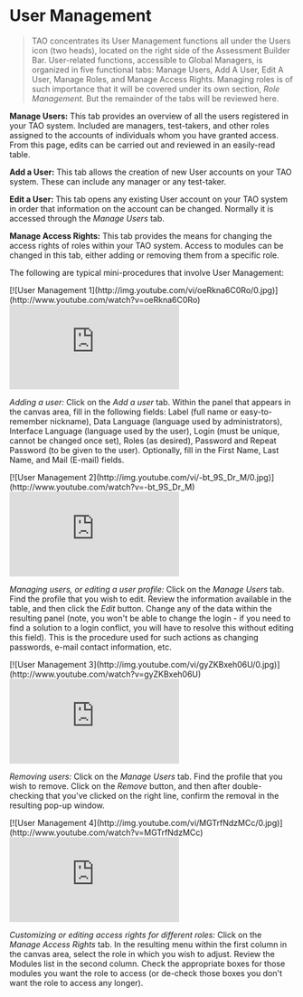 # User Management

>TAO concentrates its User Management functions all under the Users icon (two heads), located on the right side of the Assessment Builder Bar. User-related functions, accessible to Global Managers, is organized in five functional tabs: Manage Users, Add A User, Edit A User, Manage Roles, and Manage Access Rights. Managing roles is of such importance that it will be covered under its own section, *Role Management.* But the remainder of the tabs will be reviewed here.

**Manage Users:** This tab provides an overview of all the users registered in your TAO system. Included are managers, test-takers, and other roles assigned to the accounts of individuals whom you have granted access. From this page, edits can be carried out and reviewed in an easily-read table.

**Add a User:** This tab allows the creation of new User accounts on your TAO system. These can include any manager or any test-taker.

**Edit a User:** This tab opens any existing User account on your TAO system in order that information on the account can be changed. Normally it is accessed through the *Manage Users* tab.

**Manage Access Rights:** This tab provides the means for changing the access rights of roles within your TAO system. Access to modules can be changed in this tab, either adding or removing them from a specific role.

The following are typical mini-procedures that involve User Management:

<div class="hidden-video">
[![User Management 1](http://img.youtube.com/vi/oeRkna6C0Ro/0.jpg)](http://www.youtube.com/watch?v=oeRkna6C0Ro)
</div>
<div class='embed-container'>
<iframe src="https://www.youtube.com/embed/oeRkna6C0Ro?rel=0" frameborder="0" allowfullscreen="true"></iframe>
</div>

*Adding a user:* Click on the *Add a user* tab. Within the panel that appears in the canvas area, fill in the following fields: Label (full name or easy-to-remember nickname), Data Language (language used by administrators), Interface Language (language used by the user), Login (must be unique, cannot be changed once set), Roles (as desired), Password and Repeat Password (to be given to the user). Optionally, fill in the First Name, Last Name, and Mail (E-mail) fields.

<div class="hidden-video">
[![User Management 2](http://img.youtube.com/vi/-bt_9S_Dr_M/0.jpg)](http://www.youtube.com/watch?v=-bt_9S_Dr_M)
</div>
<div class='embed-container'>
<iframe src="https://www.youtube.com/embed/-bt_9S_Dr_M?rel=0" frameborder="0" allowfullscreen="true"></iframe>
</div>

*Managing users, or editing a user profile:* Click on the *Manage Users* tab. Find the profile that you wish to edit. Review the information available in the table, and then click the *Edit* button. Change any of the data within the resulting panel (note, you won't be able to change the login - if you need to find a solution to a login conflict, you will have to resolve this without editing this field). This is the procedure used for such actions as changing passwords, e-mail contact information, etc.

<div class="hidden-video">
[![User Management 3](http://img.youtube.com/vi/gyZKBxeh06U/0.jpg)](http://www.youtube.com/watch?v=gyZKBxeh06U)
</div>
<div class='embed-container'>
<iframe src="https://www.youtube.com/embed/gyZKBxeh06U?rel=0" frameborder="0" allowfullscreen="true"></iframe>
</div>

*Removing users:* Click on the *Manage Users* tab. Find the profile that you wish to remove. Click on the *Remove* button, and then after double-checking that you've clicked on the right line, confirm the removal in the resulting pop-up window.

<div class="hidden-video">
[![User Management 4](http://img.youtube.com/vi/MGTrfNdzMCc​/0.jpg)](http://www.youtube.com/watch?v=MGTrfNdzMCc​)
</div>
<div class='embed-container'>
<iframe src="https://www.youtube.com/embed/MGTrfNdzMCc​?rel=0" frameborder="0" allowfullscreen="true"></iframe>
</div>

*Customizing or editing access rights for different roles:* Click on the *Manage Access Rights* tab. In the resulting menu within the first column in the canvas area, select the role in which you wish to adjust. Review the Modules list in the second column. Check the appropriate boxes for those modules you want the role to access (or de-check those boxes you don't want the role to access any longer). 
